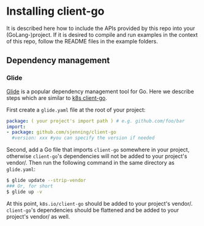 # Installing client-go
It is described here how to include the APIs provided by this repo into
your (GoLang-)project. If it is desired to compile and run examples in
the context of this repo, follow the README files in the example folders.

## Dependency management

### Glide

[Glide](https://github.com/Masterminds/glide) is a popular dependency
management tool for Go. Here we describe steps which are similar to
[k8s client-go](https://github.com/kubernetes/client-go/blob/master/INSTALL.md).


First create a `glide.yaml` file at the root of your project:

```yaml
package: ( your project's import path ) # e.g. github.com/foo/bar
import:
- package: github.com/sjenning/client-go
  #version: xxx #you can specify the version if needed
```

Second, add a Go file that imports `client-go` somewhere in your project,
otherwise `client-go`'s dependencies will not be added to your project's
vendor/. Then run the following command in the same directory as `glide.yaml`:

```sh
$ glide update --strip-vendor
### Or, for short
$ glide up -v
```

At this point, `k8s.io/client-go` should be added to your project's vendor/.
`client-go`'s dependencies should be flattened and be added to your project's
vendor/ as well.